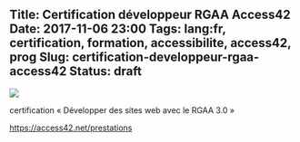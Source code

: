 Title: Certification développeur RGAA Access42
Date: 2017-11-06 23:00
Tags: lang:fr, certification, formation, accessibilite, access42, prog
Slug: certification-developpeur-rgaa-access42
Status: draft
---
![](images/2017/11/access42.jpg)

certification « Développer des sites web avec le RGAA 3.0 »

https://access42.net/prestations
